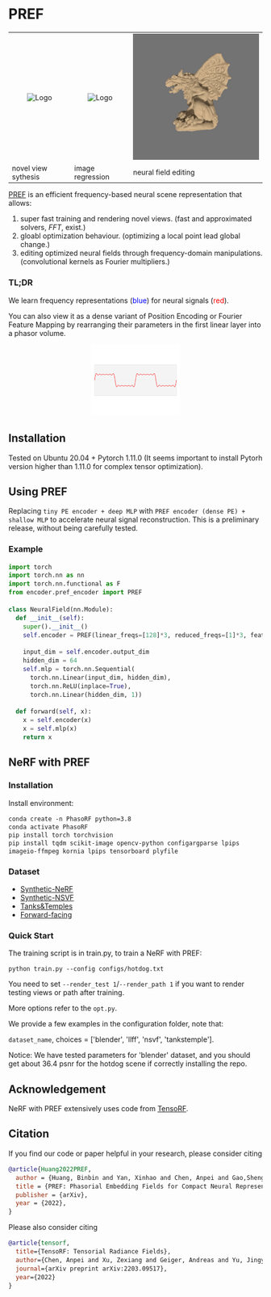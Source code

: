 # PREF

<table>
<tr>
<td align="center"><img src="./media/novelviews.gif" alt="Logo" width="100%"></td>
<td align="center"><img src="./media/derivitives.gif" alt="Logo" width="100%"></td>
<td align="center"><img src="./media/sdf.gif" alt="Logo" width="100%"></td>
</tr>
<tr>
    <td>novel view sythesis</td>
    <td>image regression </td>
    <td>neural field editing</td>
  </tr>
</table>


<a href="https://arxiv.org/abs/2205.13524">PREF</a>  is an efficient frequency-based neural scene representation that allows:
1. super fast training and rendering novel views. (fast and approximated solvers, *FFT*, exist.)
2. gloabl optimization behaviour. (optimizing a local point lead global change.) 
3. editing optimized neural fields through frequency-domain manipulations. (convolutional kernels as Fourier multipliers.)

### TL;DR
<p>We learn frequency representations (<font color='blue'>blue</font>) for neural signals (<font color='red'>red</font>).</P>
You can also view it as a dense variant of Position Encoding or Fourier Feature Mapping by rearranging their parameters in the first linear layer into a phasor volume.


<p align="center">
    <img src="./media/fourier.gif" alt="Logo" width="35%"> 
</p>


## Installation

Tested on Ubuntu 20.04 + Pytorch 1.11.0 
(It seems important to install Pytorh version higher than 1.11.0 for complex tensor optimization).

## Using PREF
Replacing `tiny PE encoder + deep MLP` with `PREF encoder (dense PE) + shallow MLP` to accelerate neural signal reconstruction. This is a preliminary release, without being carefully tested.
### Example
```python
import torch
import torch.nn as nn
import torch.nn.functional as F
from encoder.pref_encoder import PREF

class NeuralField(nn.Module):
  def __init__(self):
    super().__init__()
    self.encoder = PREF(linear_freqs=[128]*3, reduced_freqs=[1]*3, feature_dim=16)
    
    input_dim = self.encoder.output_dim
    hidden_dim = 64
    self.mlp = torch.nn.Sequential(
      torch.nn.Linear(input_dim, hidden_dim), 
      torch.nn.ReLU(inplace=True), 
      torch.nn.Linear(hidden_dim, 1))

  def forward(self, x):
    x = self.encoder(x)
    x = self.mlp(x)
    return x
``` 

## NeRF with PREF 

### Installation
Install environment:
```
conda create -n PhasoRF python=3.8
conda activate PhasoRF
pip install torch torchvision
pip install tqdm scikit-image opencv-python configargparse lpips imageio-ffmpeg kornia lpips tensorboard plyfile
```

### Dataset
* [Synthetic-NeRF](https://drive.google.com/drive/folders/128yBriW1IG_3NJ5Rp7APSTZsJqdJdfc1) 
* [Synthetic-NSVF](https://dl.fbaipublicfiles.com/nsvf/dataset/Synthetic_NSVF.zip)
* [Tanks&Temples](https://dl.fbaipublicfiles.com/nsvf/dataset/TanksAndTemple.zip)
* [Forward-facing](https://drive.google.com/drive/folders/128yBriW1IG_3NJ5Rp7APSTZsJqdJdfc1)

### Quick Start
The training script is in train.py, to train a NeRF with PREF:
```
python train.py --config configs/hotdog.txt
```

You need to set `--render_test 1`/`--render_path 1` if you want to render testing views or path after training. 

More options refer to the `opt.py`. 


We provide a few examples in the configuration folder, note that:

`dataset_name`, choices = ['blender', 'llff', 'nsvf', 'tankstemple']. 

Notice: We have tested parameters for 'blender' dataset, and you should get about $36.4$ psnr for the hotdog scene if correctly installing the repo. 


## Acknowledgement
NeRF with PREF extensively uses code from [TensoRF](https://github.com/apchenstu/TensoRF). 



## Citation
If you find our code or paper helpful in your research, please consider citing
```bibtex
@article{Huang2022PREF,
  author = {Huang, Binbin and Yan, Xinhao and Chen, Anpei and Gao,Shenghua and Yu, Jingyi},
  title = {PREF: Phasorial Embedding Fields for Compact Neural Representations},
  publisher = {arXiv},
  year = {2022},
}
```
Please also consider citing
```bibtex
@article{tensorf,
  title={TensoRF: Tensorial Radiance Fields},
  author={Chen, Anpei and Xu, Zexiang and Geiger, Andreas and Yu, Jingyi and Su, Hao},
  journal={arXiv preprint arXiv:2203.09517},
  year={2022}
}
```
